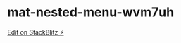 # mat-nested-menu-wvm7uh

[Edit on StackBlitz ⚡️](https://stackblitz.com/edit/mat-nested-menu-wvm7uh)